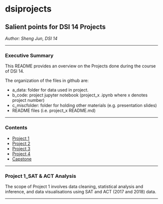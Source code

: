 # dsiprojects

##  Salient points for DSI 14 Projects

_Author: Sheng Jun, DSI 14_

---

### Executive Summary 

This README provides an overview on the Projects done during the course of DSI 14. 

The organization of the files in github are:

- a_data: folder for data used in project.
- b_code: project jupyter notebook (project_x .ipynb where x denotes project number)
- c_miscfolder: folder for holding other materials (e.g. presentation slides)
- README files (i.e. project_x README.md)  

---

### Contents
- [Project 1](#project_1)
- [Project 2](#project_2)
- [Project 3](#project_3)
- [Project 4](#project_4)
- [Capstone](#capstone)

---

<a id='project_1'></a>
### Project 1_SAT & ACT Analysis
The scope of Project 1 involves data cleaning, statistical analysis and inference, and data visualisations using SAT and ACT (2017 and 2018) data.

---
